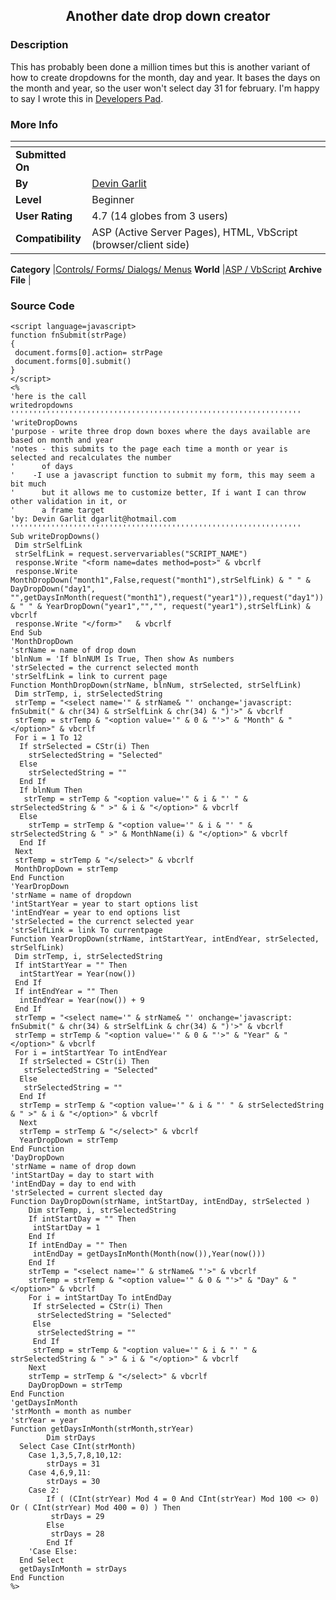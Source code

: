 ﻿<div align="center">

## Another date drop down creator


</div>

### Description

This has probably been done a million times but this is another variant of how to create dropdowns for the month, day and year. It bases the days on the month and year, so the user won't select day 31 for february. I'm happy to say I wrote this in <a href='http://www.developerspad.com'>Developers Pad</a>.
 
### More Info
 


<span>             |<span>
---                |---
**Submitted On**   |
**By**             |[Devin Garlit](https://github.com/Planet-Source-Code/PSCIndex/blob/master/ByAuthor/devin-garlit.md)
**Level**          |Beginner
**User Rating**    |4.7 (14 globes from 3 users)
**Compatibility**  |ASP \(Active Server Pages\), HTML, VbScript \(browser/client side\)

**Category**       |[Controls/ Forms/ Dialogs/ Menus](https://github.com/Planet-Source-Code/PSCIndex/blob/master/ByCategory/controls-forms-dialogs-menus__4-3.md)
**World**          |[ASP / VbScript](https://github.com/Planet-Source-Code/PSCIndex/blob/master/ByWorld/asp-vbscript.md)
**Archive File**   |[](https://github.com/Planet-Source-Code/devin-garlit-another-date-drop-down-creator__4-6644/archive/master.zip)





### Source Code

```
<script language=javascript>
function fnSubmit(strPage)
{
 document.forms[0].action= strPage
 document.forms[0].submit()
}
</script>
<%
'here is the call
writedropdowns
'''''''''''''''''''''''''''''''''''''''''''''''''''''''''''''''''
'writeDropDowns
'purpose - write three drop down boxes where the days available are based on month and year
'notes - this submits to the page each time a month or year is selected and recalculates the number
'      of days
'    -I use a javascript function to submit my form, this may seem a bit much
'      but it allows me to customize better, If i want I can throw other validation in it, or
'      a frame target
'by: Devin Garlit dgarlit@hotmail.com
'''''''''''''''''''''''''''''''''''''''''''''''''''''''''''''''''
Sub writeDropDowns()
 Dim strSelfLink
 strSelfLink = request.servervariables("SCRIPT_NAME")
 response.Write "<form name=dates method=post>" & vbcrlf
 response.Write MonthDropDown("month1",False,request("month1"),strSelfLink) & " " & DayDropDown("day1", "",getDaysInMonth(request("month1"),request("year1")),request("day1")) & " " & YearDropDown("year1","","", request("year1"),strSelfLink) & vbcrlf
 response.Write "</form>"	& vbcrlf
End Sub
'MonthDropDown
'strName = name of drop down
'blnNum = 'If blnNUM Is True, Then show As numbers
'strSelected = the currenct selected month
'strSelfLink = link to current page
Function MonthDropDown(strName, blnNum, strSelected, strSelfLink)
 Dim strTemp, i, strSelectedString
 strTemp = "<select name='" & strName& "' onchange='javascript: fnSubmit(" & chr(34) & strSelfLink & chr(34) & ")'>" & vbcrlf
 strTemp = strTemp & "<option value='" & 0 & "'>" & "Month" & "</option>" & vbcrlf
 For i = 1 To 12
  If strSelected = CStr(i) Then
	strSelectedString = "Selected"
  Else
	strSelectedString = ""
  End If
  If blnNum Then
   strTemp = strTemp & "<option value='" & i & "' " & strSelectedString & " >" & i & "</option>" & vbcrlf
  Else
	strTemp = strTemp & "<option value='" & i & "' " & strSelectedString & " >" & MonthName(i) & "</option>" & vbcrlf
  End If
 Next
 strTemp = strTemp & "</select>" & vbcrlf
 MonthDropDown = strTemp
End Function
'YearDropDown
'strName = name of dropdown
'intStartYear = year to start options list
'intEndYear = year to end options list
'strSelected = the currenct selected year
'strSelfLink = link To currentpage
Function YearDropDown(strName, intStartYear, intEndYear, strSelected, strSelfLink)
 Dim strTemp, i, strSelectedString
 If intStartYear = "" Then
  intStartYear = Year(now())
 End If
 If intEndYear = "" Then
  intEndYear = Year(now()) + 9
 End If
 strTemp = "<select name='" & strName& "' onchange='javascript: fnSubmit(" & chr(34) & strSelfLink & chr(34) & ")'>" & vbcrlf
 strTemp = strTemp & "<option value='" & 0 & "'>" & "Year" & "</option>" & vbcrlf
 For i = intStartYear To intEndYear
  If strSelected = CStr(i) Then
   strSelectedString = "Selected"
  Else
   strSelectedString = ""
  End If
  strTemp = strTemp & "<option value='" & i & "' " & strSelectedString & " >" & i & "</option>" & vbcrlf
  Next
  strTemp = strTemp & "</select>" & vbcrlf
  YearDropDown = strTemp
End Function
'DayDropDown
'strName = name of drop down
'intStartDay = day to start with
'intEndDay = day to end with
'strSelected = current slected day
Function DayDropDown(strName, intStartDay, intEndDay, strSelected )
	Dim strTemp, i, strSelectedString
	If intStartDay = "" Then
	 intStartDay = 1
	End If
	If intEndDay = "" Then
	 intEndDay = getDaysInMonth(Month(now()),Year(now()))
	End If
	strTemp = "<select name='" & strName& "'>" & vbcrlf
	strTemp = strTemp & "<option value='" & 0 & "'>" & "Day" & "</option>" & vbcrlf
	For i = intStartDay To intEndDay
	 If strSelected = CStr(i) Then
	  strSelectedString = "Selected"
	 Else
	  strSelectedString = ""
	 End If
	 strTemp = strTemp & "<option value='" & i & "' " & strSelectedString & " >" & i & "</option>" & vbcrlf
	Next
	strTemp = strTemp & "</select>" & vbcrlf
	DayDropDown = strTemp
End Function
'getDaysInMonth
'strMonth = month as number
'strYear = year
Function getDaysInMonth(strMonth,strYear)
		Dim strDays
  Select Case CInt(strMonth)
    Case 1,3,5,7,8,10,12:
		strDays = 31
    Case 4,6,9,11:
	    strDays = 30
    Case 2:
		If ( (CInt(strYear) Mod 4 = 0 And CInt(strYear) Mod 100 <> 0) Or ( CInt(strYear) Mod 400 = 0) ) Then
		 strDays = 29
		Else
		 strDays = 28
		End If
    'Case Else:
  End Select
  getDaysInMonth = strDays
End Function
%>
```


